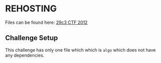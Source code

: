 # REHOSTING

Files can be found here: [29c3 CTF 2012](https://shell-storm.org/repo/CTF/29c3/Reverse/find-the-key/)

## Challenge Setup
This challenge has only one file which which is `algo` which does not have any dependencies.